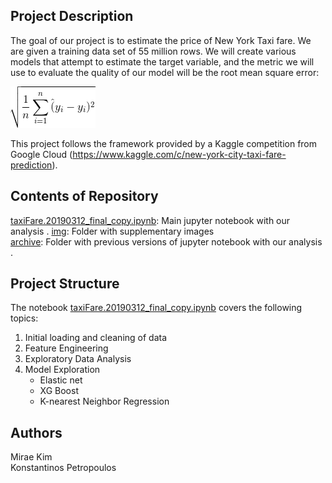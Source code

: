 ## Project Description

The goal of our project is to estimate the price of New York Taxi fare. We are given a training data set of 55 million rows. We will create various models that attempt to estimate the target variable, and the metric we will use to evaluate the quality of our model will be the root mean square error:

![Image of main error](img/CodeCogsEqn.gif)

This project follows the framework provided by a Kaggle competition from Google Cloud (https://www.kaggle.com/c/new-york-city-taxi-fare-prediction).

## Contents of Repository

[taxiFare.20190312_final_copy.ipynb](taxiFare.20190312_final_copy.ipynb): Main jupyter notebook with our analysis . 
[img](img/): Folder with supplementary images  
[archive](archive/): Folder with previous versions of jupyter notebook with our analysis . 

## Project Structure

The notebook [taxiFare.20190312_final_copy.ipynb](taxiFare.20190312_final_copy.ipynb) covers the following topics:  
  1. Initial loading and cleaning of data
  2. Feature Engineering
  3. Exploratory Data Analysis
  4. Model Exploration
      * Elastic net
      * XG Boost
      * K-nearest Neighbor Regression

## Authors

Mirae Kim  
Konstantinos Petropoulos  
